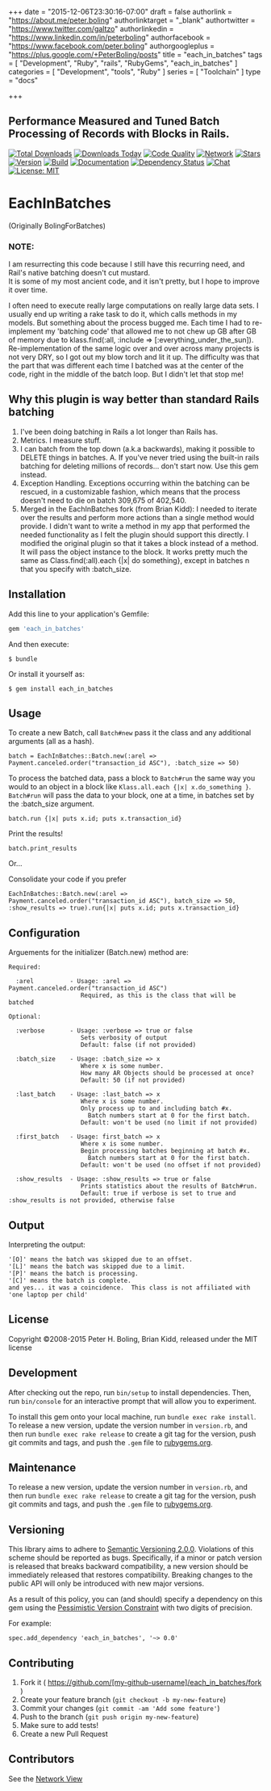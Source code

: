 +++
date = "2015-12-06T23:30:16-07:00"
draft = false
authorlink = "https://about.me/peter.boling"
authorlinktarget = "_blank"
authortwitter = "https://www.twitter.com/galtzo"
authorlinkedin = "https://www.linkedin.com/in/peterboling"
authorfacebook = "https://www.facebook.com/peter.boling"
authorgoogleplus = "https://plus.google.com/+PeterBoling/posts"
title = "each_in_batches"
tags = [ "Development", "Ruby", "rails", "RubyGems", "each_in_batches" ]
categories = [ "Development", "tools", "Ruby" ]
series = [ "Toolchain" ]
type = "docs"

+++

## Performance Measured and Tuned Batch Processing of Records with Blocks in Rails.

[![Total Downloads](https://img.shields.io/gem/rt/each_in_batches.svg)](https://github.com/pboling/each_in_batches)
[![Downloads Today](https://img.shields.io/gem/rd/each_in_batches.svg)](https://github.com/pboling/each_in_batches)
[![Code Quality](https://img.shields.io/codeclimate/github/pboling/each_in_batches.svg)](https://codeclimate.com/github/pboling/each_in_batches)
[![Network](https://img.shields.io/github/forks/pboling/each_in_batches.svg?style=social)](https://github.com/pboling/each_in_batches/network)
[![Stars](https://img.shields.io/github/stars/pboling/each_in_batches.svg?style=social)](https://github.com/pboling/each_in_batches/stargazers)
[![Version](https://img.shields.io/gem/v/each_in_batches.svg)](https://rubygems.org/gems/each_in_batches)
[![Build](https://img.shields.io/travis/pboling/each_in_batches.svg)](https://travis-ci.org/pboling/each_in_batches)
[![Documentation](http://inch-ci.org/github/pboling/each_in_batches.svg)](http://inch-ci.org/github/pboling/each_in_batches)
[![Dependency Status](https://gemnasium.com/pboling/each_in_batches.svg)](https://gemnasium.com/pboling/each_in_batches)
[![Chat](https://img.shields.io/gitter/room/pboling/each_in_batches.svg)](https://gitter.im/pboling/deach_in_batches)
[![License: MIT](https://img.shields.io/badge/License-MIT-yellow.svg)](https://opensource.org/licenses/MIT)

# EachInBatches

(Originally BolingForBatches)

### NOTE:
I am resurrecting this code because I still have this recurring need, and Rail's native batching doesn't cut mustard.  
It is some of my most ancient code, and it isn't pretty, but I hope to improve it over time.

I often need to execute really large computations on really large data sets.
I usually end up writing a rake task to do it, which calls methods in my models.
But something about the process bugged me.  Each time I had to re-implement my
'batching code' that allowed me to not chew up GB after GB of memory due to
klass.find(:all, :include => [:everything_under_the_sun]). Re-implementation of
the same logic over and over across many projects is not very DRY, so I got out
my blow torch and lit it up.  The difficulty was that the part that was different
each time I batched was at the center of the code, right in the middle of the
batch loop.  But I didn't let that stop me!

## Why this plugin is way better than standard Rails batching
1. I've been doing batching in Rails a lot longer than Rails has.
2. Metrics.  I measure stuff.
3. I can batch from the top down (a.k.a backwards), making it possible to DELETE things in batches.
		A. If you've never tried using the built-in rails batching for deleting millions of records... don't start now.  Use this gem instead.
4. Exception Handling.  Exceptions occurring within the batching can be rescued, in a customizable fashion, which means that the process doesn't need to die on batch 309,675 of 402,540.
5. Merged in the EachInBatches fork (from Brian Kidd):
    I needed to iterate over the results and perform more actions than a single
    method would provide.  I didn't want to write a method in my app that performed
    the needed functionality as I felt the plugin should support this directly.
    I modified the original plugin so that it takes a block instead of a method.
    It will pass the object instance to the block.  It works pretty much the same
    as Class.find(:all).each {|x| do something}, except in batches n that you
    specify with :batch_size.

## Installation

Add this line to your application's Gemfile:

```ruby
gem 'each_in_batches'
```

And then execute:

    $ bundle

Or install it yourself as:

    $ gem install each_in_batches

## Usage

To create a new Batch, call `Batch#new` pass it the class and any additional arguments (all as a hash).

    batch = EachInBatches::Batch.new(:arel => Payment.canceled.order("transaction_id ASC"), :batch_size => 50)

To process the batched data, pass a block to `Batch#run` the same way you would to an object in a block like `Klass.all.each {|x| x.do_something }`.
`Batch#run` will pass the data to your block, one at a time, in batches set by the :batch_size argument.

    batch.run {|x| puts x.id; puts x.transaction_id}

Print the results!

    batch.print_results

Or...

Consolidate your code if you prefer

    EachInBatches::Batch.new(:arel => Payment.canceled.order("transaction_id ASC"), batch_size => 50, :show_results => true).run{|x| puts x.id; puts x.transaction_id}

## Configuration

Arguements for the initializer (Batch.new) method are:

    Required:

      :arel          - Usage: :arel => Payment.canceled.order("transaction_id ASC")
                        Required, as this is the class that will be batched

    Optional:

      :verbose       - Usage: :verbose => true or false
                        Sets verbosity of output
                        Default: false (if not provided)

      :batch_size    - Usage: :batch_size => x
                        Where x is some number.
                        How many AR Objects should be processed at once?
                        Default: 50 (if not provided)

      :last_batch    - Usage: :last_batch => x
                        Where x is some number.
                        Only process up to and including batch #x.
                          Batch numbers start at 0 for the first batch.
                        Default: won't be used (no limit if not provided)

      :first_batch   - Usage: first_batch => x
                        Where x is some number.
                        Begin processing batches beginning at batch #x.
                          Batch numbers start at 0 for the first batch.
                        Default: won't be used (no offset if not provided)

      :show_results  - Usage: :show_results => true or false
                        Prints statistics about the results of Batch#run.
                        Default: true if verbose is set to true and :show_results is not provided, otherwise false

## Output

Interpreting the output:

    '[O]' means the batch was skipped due to an offset.
    '[L]' means the batch was skipped due to a limit.
    '[P]' means the batch is processing.
    '[C]' means the batch is complete.
    and yes... it was a coincidence.  This class is not affiliated with 'one laptop per child'

## License

Copyright ©2008-2015 Peter H. Boling, Brian Kidd, released under the MIT license

## Development

After checking out the repo, run `bin/setup` to install dependencies. Then, run `bin/console` for an interactive prompt that will allow you to experiment.

To install this gem onto your local machine, run `bundle exec rake install`. To release a new version, update the version number in `version.rb`, and then run `bundle exec rake release` to create a git tag for the version, push git commits and tags, and push the `.gem` file to [rubygems.org](https://rubygems.org).

## Maintenance

To release a new version, update the version number in `version.rb`, and then run `bundle exec rake release` to create a git tag for the version, push git commits and tags, and push the `.gem` file to [rubygems.org](https://rubygems.org).

## Versioning

This library aims to adhere to [Semantic Versioning 2.0.0](http://semver.org/).
Violations of this scheme should be reported as bugs. Specifically,
if a minor or patch version is released that breaks backward
compatibility, a new version should be immediately released that
restores compatibility. Breaking changes to the public API will
only be introduced with new major versions.

As a result of this policy, you can (and should) specify a
dependency on this gem using the [Pessimistic Version Constraint](http://docs.rubygems.org/read/chapter/16#page74) with two digits of precision.

For example:

    spec.add_dependency 'each_in_batches', '~> 0.0'

## Contributing

1. Fork it ( https://github.com/[my-github-username]/each_in_batches/fork )
2. Create your feature branch (`git checkout -b my-new-feature`)
3. Commit your changes (`git commit -am 'Add some feature'`)
4. Push to the branch (`git push origin my-new-feature`)
5. Make sure to add tests!
6. Create a new Pull Request

## Contributors

See the [Network View](https://github.com/pboling/each_in_batches/network)
